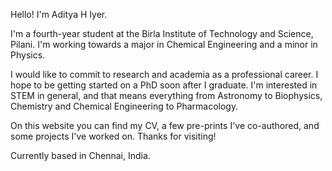 Hello! I'm Aditya H Iyer.

I'm a fourth-year student at the Birla Institute of Technology and Science, Pilani. I'm working towards a major in Chemical Engineering and a minor in Physics. 

I would like to commit to research and academia as a professional career. I hope to be getting started on a PhD soon after I graduate. I'm interested in STEM in general, and that means everything from Astronomy to Biophysics, Chemistry and Chemical Engineering to Pharmacology.

On this website you can find my CV, a few pre-prints I've co-authored, and some projects I've worked on. Thanks for visiting!

Currently based in Chennai, India.
